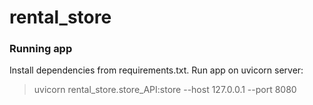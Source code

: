 # rental_store

### Running app

Install dependencies from requirements.txt. Run app on uvicorn server:

> uvicorn rental_store.store_API:store --host 127.0.0.1 --port 8080

